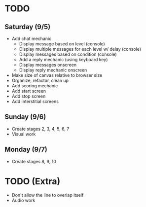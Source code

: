 # TODO

## Saturday (9/5)

* Add chat mechanic
  * Display message based on level (console)
  * Display multiple messages for each level w/ delay (console)
  * Display messages based on condition (console)
  * Add a reply mechanic (using keyboard key)
  * Display messages onscreen
  * Display reply mechanic onscreen
* Make size of canvas relative to browser size
* Organize, refactor, clean up
* Add scoring mechanic
* Add start screen
* Add stop screen
* Add interstitial screens

## Sunday (9/6)

* Create stages 2, 3, 4, 5, 6, 7
* Visual work

## Monday (9/7)

* Create stages 8, 9, 10

# TODO (Extra)

* Don't allow the line to overlap itself
* Audio work
